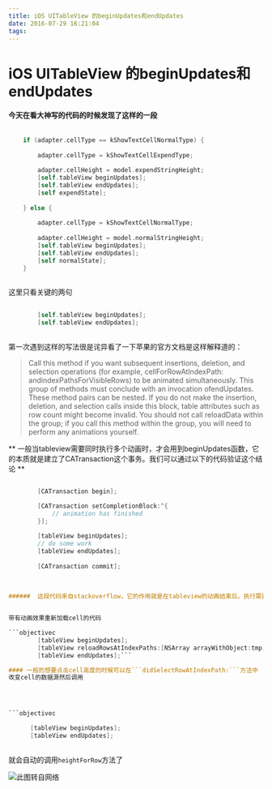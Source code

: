 ```yaml
---
title: iOS UITableView 的beginUpdates和endUpdates
date: 2016-07-29 16:21:04
tags:
---
```

#  iOS UITableView 的beginUpdates和endUpdates


#### 今天在看大神写的代码的时候发现了这样的一段

```objectivec

    if (adapter.cellType == kShowTextCellNormalType) {
        
        adapter.cellType = kShowTextCellExpendType;
        
        adapter.cellHeight = model.expendStringHeight;
        [self.tableView beginUpdates];
        [self.tableView endUpdates];
        [self expendState];
        
    } else {
    
        adapter.cellType = kShowTextCellNormalType;
        
        adapter.cellHeight = model.normalStringHeight;
        [self.tableView beginUpdates];
        [self.tableView endUpdates];
        [self normalState];
    }
    
```

这里只看关键的两句
```objectivec
        
        [self.tableView beginUpdates];
        [self.tableView endUpdates];
        
```
   第一次遇到这样的写法很是诧异看了一下苹果的官方文档是这样解释道的：
   
   > Call this method if you want subsequent insertions, deletion, and selection operations (for example, cellForRowAtIndexPath: andindexPathsForVisibleRows) to be animated simultaneously. This group of methods must conclude with an invocation ofendUpdates. These method pairs can be nested.
If you do not make the insertion, deletion, and selection calls inside this block, table attributes such as row count might become invalid. 
You should not call reloadData within the group; if you call this method within the group, you will need to perform any animations yourself.

** 一般当tableview需要同时执行多个动画时，才会用到beginUpdates函数，它的本质就是建立了CATransaction这个事务。我们可以通过以下的代码验证这个结论 **

```objectivec

        [CATransaction begin];

		[CATransaction setCompletionBlock:^{
		    // animation has finished
		}];
		
		[tableView beginUpdates];
		// do some work
		[tableView endUpdates];
		
		[CATransaction commit];
		
		
		
######  这段代码来自stackoverflow，它的作用就是在tableview的动画结束后，执行需要的操作。这段代码好用的原因就是beginUpdates本质上就是添加了一个动画事务，即CATransaction，当然这个事务可能包含许多操作，比如会重新调整每个cell的高度（但是默认不会重新加载cell）。如果你仅仅更改了UITableView的cell的样式，那么应该试试能否通过调用beginUpdates 和 reloadRowsAtIndexPaths 来实现效果，而不是调用tableview的reloadData方法去重新加载全部的cell！


带有动画效果重新加载cell的代码

```objectivec	
		[tableView beginUpdates];
		[tableView reloadRowsAtIndexPaths:[NSArray arrayWithObject:tmp] withRowAnimation:UITableViewRowAnimationAutomatic];
		[tableView endUpdates];```

#### 一般的想要点击cell高度的时候可以在```didSelectRowAtIndexPath:```方法中
改变cell的数据源然后调用 




```objectivec

	  [tableView beginUpdates];
	  [tableView endUpdates];
	  
```

就会自动的调用```heightForRow```方法了

![此图转自网络](http://images.cnitblog.com/blog/493542/201402/061151017595013.png)
